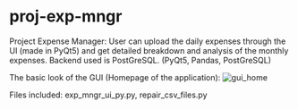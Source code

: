 # proj-exp-mngr
Project Expense Manager: User can upload the daily expenses through the UI (made in PyQt5) and get detailed breakdown and analysis of the monthly expenses. Backend used is PostGreSQL.
(PyQt5, Pandas, PostGreSQL)

The basic look of the GUI (Homepage of the application):
![gui_home](https://user-images.githubusercontent.com/65690123/121938124-b7832a80-cd4b-11eb-818e-f3d0560d6938.png)


Files included: exp_mngr_ui_py.py, repair_csv_files.py
